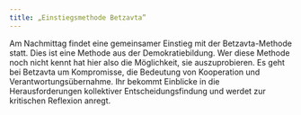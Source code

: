 ```yaml
---
title: „Einstiegsmethode Betzavta”
---
```


Am Nachmittag findet eine gemeinsamer Einstieg mit der Betzavta-Methode statt. Dies ist eine Methode aus der Demokratiebildung. Wer diese Methode noch nicht kennt hat hier also die Möglichkeit, sie auszuprobieren. Es geht bei Betzavta um Kompromisse, die Bedeutung von Kooperation und Verantwortungsübernahme. Ihr bekommt Einblicke in die Herausforderungen kollektiver Entscheidungsfindung und werdet zur kritischen Reflexion anregt.
